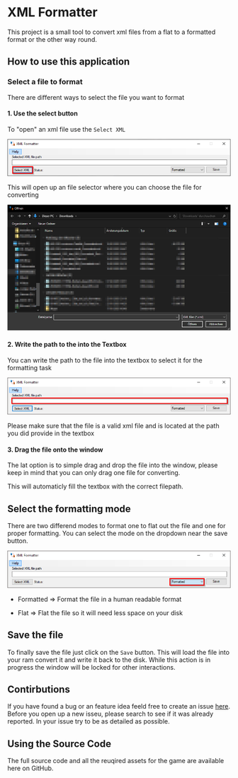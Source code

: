 # XML Formatter

This project is a small tool to convert xml files from a flat to a formatted format or the other way round.



## How to use this application

### Select a file to format

There are different ways to select the file you want to format

#### 1. Use the select button

To "open" an xml file use the `Select XML`



![SelectButton.png](/.github/Screenshots/SelectButton.png)



This will open up an file selector where you can choose the file for converting





![FileSelector.png](/.github/Screenshots/FileSelector.png)



#### 2. Write the path to the into the Textbox

You can write the path to the file into the textbox to select it for the formatting task



![AddPathToFile.png](/.github/Screenshots/AddPathToFile.png)



Please make sure that the file is a valid xml file and is located at the path you did provide in the textbox



#### 3. Drag the file onto the window

The lat option is to simple drag and drop the file into the window, please keep in mind that you can only drag one file for converting.

This will automaticly fill the textbox with the correct filepath.

## Select the formatting mode

There are two differend modes to format one to flat out the file and one for proper formatting. You can select the mode on the dropdown near the save button.

![ModeSelection.png](/.github/Screenshots/ModeSelection.png)



* Formatted => Format the file in a human readable format

* Flat => Flat the file so it will need less space on your disk

## Save the file

To finally save the file just click on the `Save` button. This will load the file into your ram convert it and write it back to the disk. While this action is in progress the window will be locked for other interactions.



## Contirbutions

If you have found a bug or an feature idea feeld free to create an issue [here](https://github.com/XanatosX/XmlFormatter/issues). Before you open up a new isseu, please search to see if it was already reported. In your issue try to be as detailed as possible.



## Using the Source Code

The full source code and all the reuqired assets for the game are available here on GitHub.


